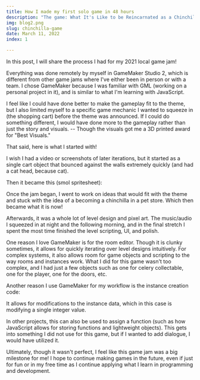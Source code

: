 ```yaml
---
title: How I made my first solo game in 48 hours
description: "The game: What It's Like to be Reincarnated as a Chinchilla... from a local game jam!"
img: blog2.png
slug: chinchilla-game
date: March 11, 2022
index: 1

---
```


In this post, I will share the process I had for my 2021 local game jam!

Everything was done remotely by myself in GameMaker Studio 2, which is different from other game jams where I've either been in person or with a team. I chose GameMaker because I was familiar with GML (working on a personal project in it), and is similar to what I'm learning with JavaScript.

I feel like I could have done better to make the gameplay fit to the theme, but I also limited myself to a specific game mechanic I wanted to squeeze in (the shopping cart) before the theme was announced. If I could do something different, I would have done more to the gameplay rather than just the story and visuals. -- Though the visuals got me a 3D printed award for "Best Visuals."

That said, here is what I started with!

<v-img src="blog assets/screenshot1.png" alt="Scripts"></v-img>

I wish I had a video or screenshots of later iterations, but it started as a single cart object that bounced against the walls extremely quickly (and had a cat head, because cat).

Then it became this (smol spritesheet):

<v-img src="blog assets/cart.png" alt="Scripts"></v-img>

Once the jam began, I went to work on ideas that would fit with the theme and stuck with the idea of a becoming a chinchilla in a pet store. Which then became what it is now!

<v-img src="blog assets/screenshot2.png" alt="Scripts"></v-img>

Afterwards, it was a whole lot of level design and pixel art. The music/audio I squeezed in at night and the following morning, and in the final stretch I spent the most time finished the level scripting, UI, and polish.

<v-img src="blog assets/screenshot3.png" alt="Scripts"></v-img>

One reason I love GameMaker is for the room editor. Though it is clunky sometimes, it allows for quickly iterating over level designs intuitively. For complex systems, it also allows room for game objects and scripting to the way rooms and instances work. What I did for this game wasn't too complex, and I had just a few objects such as one for celery collectable, one for the player, one for the doors, etc.

Another reason I use GameMaker for my workflow is the instance creation code:

<v-img src="blog assets/screenshot4.png" alt="Scripts"></v-img>

It allows for modifications to the instance data, which in this case is modifying a single integer value.

In other projects, this can also be used to assign a function (such as how JavaScript allows for storing functions and lightweight objects). This gets into something I did not use for this game, but if I wanted to add dialogue, I would have utilized it.

Ultimately, though it wasn't perfect, I feel like this game jam was a big milestone for me! I hope to continue making games in the future, even if just for fun or in my free time as I continue applying what I learn in programming and development.